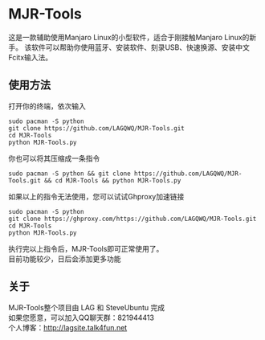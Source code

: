 # MJR-Tools
这是一款辅助使用Manjaro Linux的小型软件，适合于刚接触Manjaro Linux的新手。
该软件可以帮助你使用蓝牙、安装软件、刻录USB、快速换源、安装中文Fcitx输入法。
## 使用方法
打开你的终端，依次输入
```
sudo pacman -S python
git clone https://github.com/LAGQWQ/MJR-Tools.git
cd MJR-Tools
python MJR-Tools.py
```
你也可以将其压缩成一条指令  
```
sudo pacman -S python && git clone https://github.com/LAGQWQ/MJR-Tools.git && cd MJR-Tools && python MJR-Tools.py
```
如果以上的指令无法使用，您可以试试Ghproxy加速链接
```
sudo pacman -S python
git clone https://ghproxy.com/https://github.com/LAGQWQ/MJR-Tools.git
cd MJR-Tools
python MJR-Tools.py
```
执行完以上指令后，MJR-Tools即可正常使用了。  
目前功能较少，日后会添加更多功能  
## 关于
MJR-Tools整个项目由 LAG 和 SteveUbuntu 完成  
如果您愿意，可以加入QQ聊天群：821944413  
个人博客：http://lagsite.talk4fun.net
